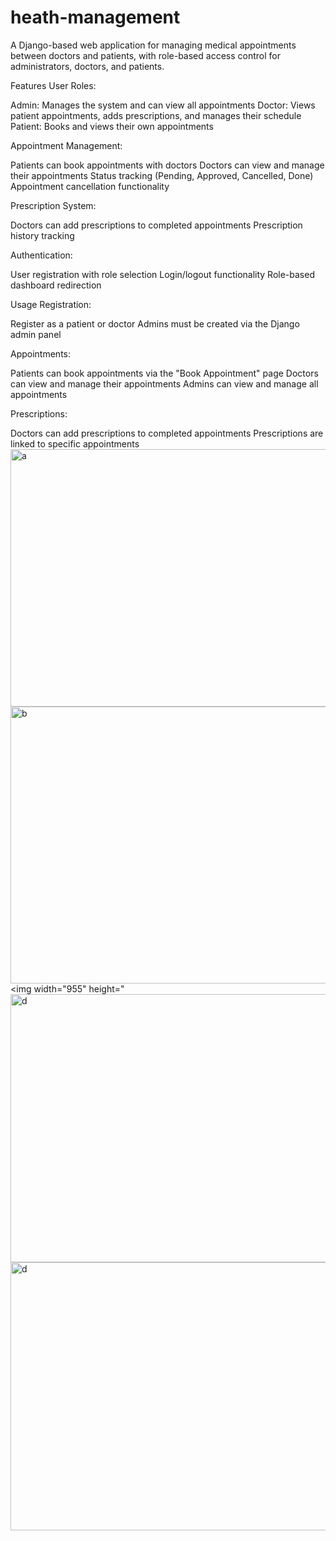# heath-management
A Django-based web application for managing medical appointments between doctors and patients, with role-based access control for administrators, doctors, and patients.

Features
User Roles:

Admin: Manages the system and can view all appointments
Doctor: Views patient appointments, adds prescriptions, and manages their schedule
Patient: Books and views their own appointments

Appointment Management:

Patients can book appointments with doctors
Doctors can view and manage their appointments
Status tracking (Pending, Approved, Cancelled, Done)
Appointment cancellation functionality

Prescription System:

Doctors can add prescriptions to completed appointments
Prescription history tracking

Authentication:

User registration with role selection
Login/logout functionality
Role-based dashboard redirection

Usage
Registration:

Register as a patient or doctor
Admins must be created via the Django admin panel

Appointments:

Patients can book appointments via the "Book Appointment" page
Doctors can view and manage their appointments
Admins can view and manage all appointments

Prescriptions:

Doctors can add prescriptions to completed appointments
Prescriptions are linked to specific appointments
<img width="956" height="412" alt="a" src="https://github.com/user-attachments/assets/384ca9af-ab2d-46f7-80fe-b139514dc96c" />
<img width="954" height="443" alt="b" src="https://github.com/user-attachments/assets/d6dce84c-48ee-49dd-8e0c-16eff6484e67" />
<img width="955" height="<img width="927" height="429" alt="d" src="https://github.com/user-attachments/assets/b13b96ae-f5ba-49c8-a1bf-cf5a02510e58" />
<img width="927" height="429" alt="d" src="https://github.com/user-attachments/assets/3cf61f71-c1e5-45e0-a7ca-6ec50b662b9d" />



